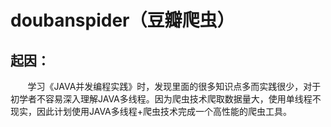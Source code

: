 # doubanspider（豆瓣爬虫）
起因：
------
        学习《JAVA并发编程实践》时，发现里面的很多知识点多而实践很少，对于初学者不容易深入理解JAVA多线程。因为爬虫技术爬取数据量大，使用单线程不现实，因此计划使用JAVA多线程+爬虫技术完成一个高性能的爬虫工具。

